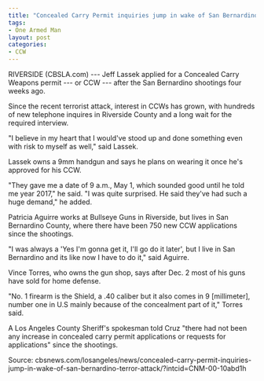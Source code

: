 ```yaml
---
title: "Concealed Carry Permit inquiries jump in wake of San Bernardino terror attack"
tags:
- One Armed Man
layout: post
categories:
- CCW
---
```


RIVERSIDE (CBSLA.com) --- Jeff Lassek applied for a Concealed Carry Weapons permit --- or CCW --- after the San Bernardino shootings four weeks ago.

Since the recent terrorist attack, interest in CCWs has grown, with hundreds of new telephone inquires in Riverside County and a long wait for the required interview.

"I believe in my heart that I would've stood up and done something even with risk to myself as well," said Lassek.

Lassek owns a 9mm handgun and says he plans on wearing it once he's approved for his CCW.

"They gave me a date of 9 a.m., May 1, which sounded good until he told me year 2017," he said. "I was quite surprised. He said they've had such a huge demand," he added.

Patricia Aguirre works at Bullseye Guns in Riverside, but lives in San Bernardino County, where there have been 750 new CCW applications since the shootings.

"I was always a 'Yes I'm gonna get it, I'll go do it later', but I live in San Bernardino and its like now I have to do it," said Aguirre.

Vince Torres, who owns the gun shop, says after Dec. 2 most of his guns have sold for home defense.

"No. 1 firearm is the Shield, a .40 caliber but it also comes in 9 [millimeter], number one in U.S mainly because of the concealment part of it," Torres said.

A Los Angeles County Sheriff's spokesman told Cruz "there had not been any increase in concealed carry permit applications or requests for applications" since the shootings.

Source: cbsnews.com/losangeles/news/concealed-carry-permit-inquiries-jump-in-wake-of-san-bernardino-terror-attack/?intcid=CNM-00-10abd1h
